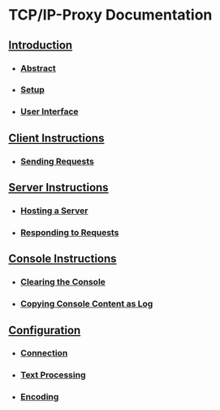 # TCP/IP-Proxy Documentation

## [Introduction](/docs/chapters/introduction.md#introduction)

- ### [Abstract](/docs/chapters/introduction.md#abstract)
- ### [Setup](/docs/chapters/introduction.md#setup)
- ### [User Interface](/docs/chapters/introduction.md#user-interface)

## [Client Instructions](/docs/chapters/instructions-client.md#client-instructions)
- ### [Sending Requests](/docs/chapters/instructions-client.md#sending-requests)

## [Server Instructions](/docs/chapters/instructions-server.md#server-instructions)
- ### [Hosting a Server](/docs/chapters/instructions-server.md#hosting-a-server)
- ### [Responding to Requests](/docs/chapters/instructions-server.md#responding-to-requests)

## [Console Instructions](/docs/chapters/instructions-console.md#console-instructions)
- ### [Clearing the Console](/docs/chapters/instructions-console.md#clearing-the-console)
- ### [Copying Console Content as Log](/docs/chapters/instructions-console.md#copying-console-content-as-log)

## [Configuration](/docs/chapters/configuration.md#configuration)
- ### [Connection](/docs/chapters/configuration.md#connection)
- ### [Text Processing](/docs/chapters/configuration.md#text-processing)
- ### [Encoding](/docs/chapters/configuration.md#encoding)
